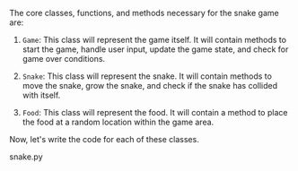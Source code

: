The core classes, functions, and methods necessary for the snake game are:

1. `Game`: This class will represent the game itself. It will contain methods to start the game, handle user input, update the game state, and check for game over conditions.

2. `Snake`: This class will represent the snake. It will contain methods to move the snake, grow the snake, and check if the snake has collided with itself.

3. `Food`: This class will represent the food. It will contain a method to place the food at a random location within the game area.

Now, let's write the code for each of these classes.

snake.py
